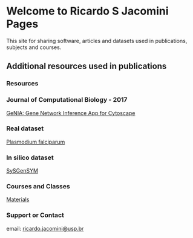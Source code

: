 # Welcome to **Ricardo S Jacomini** Pages

This site for sharing software, articles and datasets used in publications, subjects and courses.



## Additional resources used in publications

### Resources

### Journal of Computational Biology  - 2017

[GeNIA: Gene Network Inference App for Cytoscape](https://www.dropbox.com/sh/f457radf8n3s2v4/AAB5OAM2DsfJ9zV9r-_smKOLa?dl=0/genia-1.0.53.jar)

### Real dataset
[Plasmodium falciparum](https://www.dropbox.com/sh/f457radf8n3s2v4/AAB5OAM2DsfJ9zV9r-_smKOLa?dl=0/jcb2017/plasmodium.txt)

### In silico dataset
[SySGenSYM](https://www.dropbox.com/sh/f457radf8n3s2v4/AAB5OAM2DsfJ9zV9r-_smKOLa?dl=0/jcb2017/dream.txt)




### Courses and Classes

[Materials]()




### Support or Contact

email: ricardo.jacomini@usp.br
